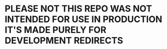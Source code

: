 # PLEASE NOT THIS REPO WAS NOT INTENDED FOR USE IN PRODUCTION IT'S MADE PURELY FOR DEVELOPMENT REDIRECTS
